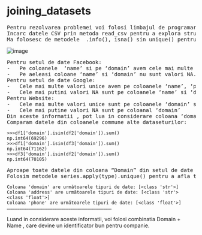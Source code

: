 # joining_datasets

<pre>Pentru rezolvarea problemei voi folosi limbajul de programare Python si biblioteca Pandas datorita functiilor de analiza, curatare si de manipulare a datelor. Biblioteca Pandas poate fi folosita pentru seturi mari de date.
Incarc datele CSV prin metoda read_csv pentru a explora structura datelor si pentru a genera metadate.
Ma folosesc de metodele  .info(), isna() sin unique() pentru afisarea informatiile generale despre dataseturi, numar de valori lipsa pe fiecare coloanal, si cate valori unica sunt in fiecare coloana.</pre>

![image](https://github.com/user-attachments/assets/9ebe2836-88f3-4d8c-a937-910df765e3d5)

<pre>Pentru setul de date Facebook:
-	Pe coloanele  ‘name’ si pe ‘domain’ avem cele mai multe valori unice
-	Pe aeleasi coloane ‘name’ si ‘domain’ nu sunt valori NA.
Pentru setul de date Google:
-	Cele mai multe valori unice avem pe coloanele ‘name’, ‘phone’, ‘text’
-	Cele mai putini valori NA sunt pe coloanele ‘name’ si ‘domain’
Pentru Website: 
-	Cele mai multe valori unice sunt pe coloanele ‘domain’ si ‘phone’
-	Cele mai putine valori NA sunt pe coloanal ‘domain’
Din aceste informatii , pot lua in considerare coloana ‘domain’ pentru imbinarea seturilor de date. Totodata observ ca in setul de date Google, sunt multe adrese care se repeta in coloana ‘domain’. Sunt 70109 adrese unice din 346925 inregistrari , raportat la doar doua campuri necompletate ( valoare NA).
Comparam datele din coloanele commune alte dataseturilor: </pre>
```
>>>df1['domain'].isin(df2['domain']).sum()
np.int64(69296)
>>>df1['domain'].isin(df3['domain']).sum()
np.int64(71162)
>>>df3['domain'].isin(df2['domain']).sum()
np.int64(70105)
```
<pre>Aproape toate datele din coloana “Domain” din setul de date facebook si website se regasesc in setul de date google. La fel si pentru facebook in raport cu website.
Folosim metodele series.apply(type).unique() pentru a afla tipurile de date din fiecare coloane. Toate datele sunt Float si Str. Pentru coloana Phone, voi face conversii catre int iar apoi in str.</pre>
```
Coloana 'domain' are următoarele tipuri de date: [<class 'str'>]
Coloana 'address' are următoarele tipuri de date: [<class 'str'> <class 'float'>]
Coloana 'phone' are următoarele tipuri de date: [<class 'float'>]
………………………………………………………………………………………………………
```
Luand in considerare aceste informatii, voi folosi combinatia Domain + Name , care devine un identificator bun pentru companie.

